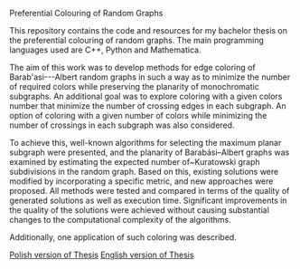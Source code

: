 Preferential Colouring of Random Graphs

This repository contains the code and resources for my bachelor thesis on the preferential colouring of random graphs. 
The main programming languages used are C++, Python and Mathematica.

The aim of this work was to develop methods for edge coloring of Barab\'asi---Albert random graphs 
in such a way as to minimize the number of required colors while preserving the planarity of monochromatic subgraphs. 
An additional goal was to explore coloring with a given colors number that minimize the number of crossing edges in each subgraph. 
An option of coloring with a given number of colors while minimizing the number of crossings in each subgraph was also considered.

To achieve this, well-known algorithms for selecting the maximum planar subgraph were presented, 
and the planarity of Barabási–Albert graphs was examined by estimating the expected number of~Kuratowski graph subdivisions in the random graph. 
Based on this, existing solutions were modified by incorporating a specific metric, and new approaches were proposed. 
All methods were tested and compared in terms of the quality of generated solutions as well as execution time. 
Significant improvements in the quality of the solutions were achieved without causing substantial changes to the computational complexity of the algorithms. 

Additionally, one application of such coloring was described.

[Polish version of Thesis](preferencyjne_kolorowanie_grafow_losowych.pdf)
[English version of Thesis](preferential_coloring_of_random_graphs.pdf)
